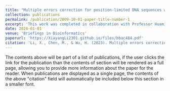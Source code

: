```yaml
---
title: "Multiple errors correction for position-limited DNA sequences with GC balance and no homopolymer for DNA-based data storage"
collection: publications
permalink: /publication/2009-10-01-paper-title-number-1
excerpt: 'This work was completed in collaboration with Professor Huaming Wu.'
date: 2024-01-01
venue: 'Briefings in Bioinformatics'
paperurl: 'https://XiayangLi2301.github.io/files/bbac484.pdf'
citation: 'Li, X., Chen, M., & Wu, H. (2023). Multiple errors correction for position-limited DNA sequences with GC balance and no homopolymer for DNA-based data storage. Briefings in Bioinformatics, 24(1), bbac484.'
---
```


The contents above will be part of a list of publications, if the user clicks the link for the publication than the contents of section will be rendered as a full page, allowing you to provide more information about the paper for the reader. When publications are displayed as a single page, the contents of the above "citation" field will automatically be included below this section in a smaller font.
